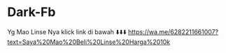 # Dark-Fb
Yg Mao Linse Nya klick link di bawah ⬇️⬇️⬇️
https://wa.me/6282211661007?text=Saya%20Mao%20Beli%20Linse%20Harga%2010k
